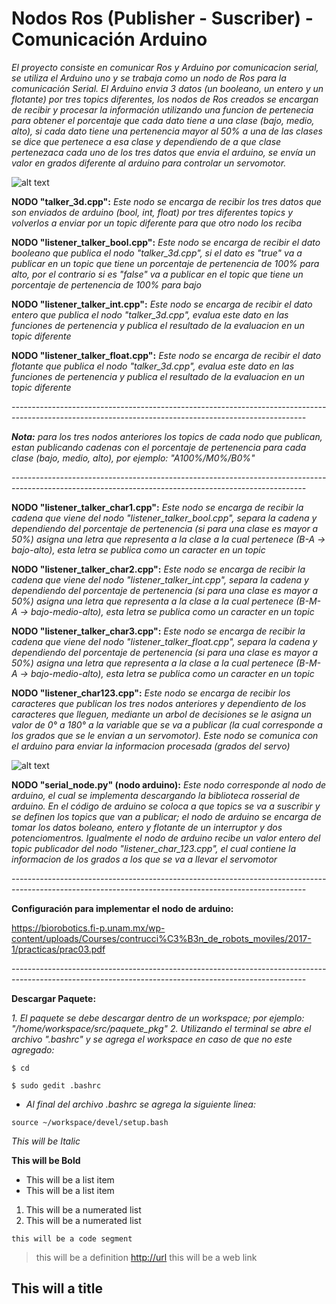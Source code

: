 Nodos Ros (Publisher - Suscriber) - Comunicación Arduino
==============
*El proyecto consiste en comunicar Ros y Arduino por comunicacion serial, se utiliza el Arduino uno y se trabaja como un nodo de Ros para la comunicación Serial. El Arduino envia 3 datos (un booleano, un entero y un flotante) por tres topics diferentes, los nodos de Ros creados se encargan de recibir y procesar la información utilizando una funcion de pertenecia para obtener el porcentaje que cada dato tiene a una clase (bajo, medio, alto), si cada dato tiene una pertenencia mayor al 50% a una de las clases se dice que pertenece a esa clase y dependiendo de a que clase pertenezaca cada uno de los tres datos que envia el arduino, se envía un valor en grados diferente al arduino para controlar un servomotor.*

![alt text](https://github.com/eliandv1911/Nodos_Ros-Arduino/blob/4da2f36b4e77aebddcadc1e05aac8952442dc556/images/funcion_pertenencia.png)


**NODO "talker_3d.cpp":**
*Este nodo se encarga de recibir los tres datos que son enviados de arduino (bool, int, float) por tres diferentes topics y volverlos a enviar por un topic diferente para que otro nodo los reciba*

**NODO "listener_talker_bool.cpp":**
*Este nodo se encarga de recibir el dato booleano que publica el nodo "talker_3d.cpp", si el dato es "true" va a publicar en un topic que tiene un porcentaje de pertenencia de 100% para alto, por el contrario si es "false" va a publicar en el topic que tiene un porcentaje de pertenencia de 100% para bajo*

**NODO "listener_talker_int.cpp":**
*Este nodo se encarga de recibir el dato entero que publica el nodo "talker_3d.cpp", evalua este dato en las funciones de pertenencia y publica el resultado de la evaluacion en un topic diferente*

**NODO "listener_talker_float.cpp":**
*Este nodo se encarga de recibir el dato flotante que publica el nodo "talker_3d.cpp", evalua este dato en las funciones de pertenencia y publica el resultado de la evaluacion en un topic diferente*

*-------------------------------------------------------------------------------------------------------------------------------------------------------*

***Nota:** para los tres nodos anteriores los topics de cada nodo que publican, estan publicando cadenas con el porcentaje de pertenencia para cada clase (bajo, medio, alto), por ejemplo: "A100%/M0%/B0%"*

*-------------------------------------------------------------------------------------------------------------------------------------------------------*

**NODO "listener_talker_char1.cpp":**
*Este nodo se encarga de recibir la cadena que viene del nodo "listener_talker_bool.cpp", separa la cadena y dependiendo del porcentaje de pertenencia (si para una clase es mayor a 50%) asigna una letra que representa a la clase a la cual pertenece (B-A -> bajo-alto), esta letra se publica como un caracter en un topic*

**NODO "listener_talker_char2.cpp":**
*Este nodo se encarga de recibir la cadena que viene del nodo "listener_talker_int.cpp", separa la cadena y dependiendo del porcentaje de pertenencia (si para una clase es mayor a 50%) asigna una letra que representa a la clase a la cual pertenece (B-M-A -> bajo-medio-alto), esta letra se publica como un caracter en un topic*

**NODO "listener_talker_char3.cpp":**
*Este nodo se encarga de recibir la cadena que viene del nodo "listener_talker_float.cpp", separa la cadena y dependiendo del porcentaje de pertenencia (si para una clase es mayor a 50%) asigna una letra que representa a la clase a la cual pertenece (B-M-A -> bajo-medio-alto), esta letra se publica como un caracter en un topic*

**NODO "listener_char123.cpp":**
*Este nodo se encarga de recibir los caracteres que publican los tres nodos anteriores y dependiento de los caracteres que lleguen, mediante un arbol de decisiones se le asigna un valor de 0° a 180° a la variable que se va a publicar (la cual corresponde a los grados que se le envian a un servomotor). Este nodo se comunica con el arduino para enviar la informacion procesada (grados del servo)*

![alt text](https://github.com/eliandv1911/Nodos_Ros-Arduino/blob/4da2f36b4e77aebddcadc1e05aac8952442dc556/images/arbol_decisiones.png)

**NODO "serial_node.py" (nodo arduino):**
*Este nodo corresponde al nodo de arduino, el cual se implementa descargando la biblioteca rosserial de arduino. En el código de arduino se coloca a que topics se va a suscribir y se definen los topics que van a publicar; el nodo de arduino se encarga de tomar los datos boleano, entero y flotante de un interruptor y dos potenciomentros. Igualmente el nodo de arduino recibe un valor entero del topic publicador del nodo "listener_char_123.cpp", el cual contiene la informacion de los grados a los que se va a llevar el servomotor*

*-------------------------------------------------------------------------------------------------------------------------------------------------------*

**Configuración para implementar el nodo de arduino:**

<https://biorobotics.fi-p.unam.mx/wp-content/uploads/Courses/contrucci%C3%B3n_de_robots_moviles/2017-1/practicas/prac03.pdf>

*-------------------------------------------------------------------------------------------------------------------------------------------------------*

**Descargar Paquete:**

*1. El paquete se debe descargar dentro de un workspace; por ejemplo: "/home/workspace/src/paquete_pkg"*
*2. Utilizando el terminal se abre el archivo ".bashrc" y se agrega el workspace en caso de que no este agregado:*

```
$ cd

$ sudo gedit .bashrc 
```

- *Al final del archivo .bashrc se agrega la siguiente linea:*

```
source ~/workspace/devel/setup.bash
```

*This will be Italic*

**This will be Bold**

- This will be a list item
- This will be a list item

1. This will be a numerated list 
2. This will be a numerated list 

```
this will be a code segment
```
> this will be a definition
<http://url> this will be a web link
<!--this will a comment-->
This will a title
--------------
